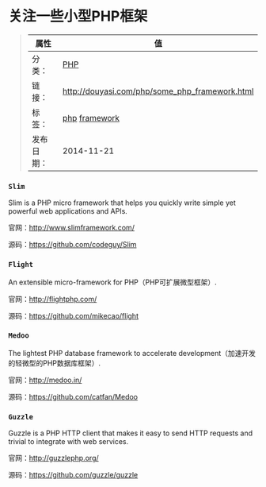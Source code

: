 # 关注一些小型PHP框架

>|  属性  |  值  |
>| ----- | ----- |
>| 分类： | [PHP](http://douyasi.com/category/php/) |
>| 链接： | http://douyasi.com/php/some_php_framework.html |
>| 标签： | [php](http://douyasi.com/tag/php) [framework](http://douyasi.com/tag/framework)  |
>| 发布日期： | 2014-11-21 |

### `Slim`

Slim is a PHP micro framework that helps you quickly write simple yet powerful web applications and APIs.

官网：http://www.slimframework.com/

源码：https://github.com/codeguy/Slim

### `Flight`

An extensible micro-framework for PHP（PHP可扩展微型框架）.

官网：http://flightphp.com/

源码：https://github.com/mikecao/flight

### `Medoo`

The lightest PHP database framework to accelerate development（加速开发的轻微型的PHP数据库框架）.

官网：http://medoo.in/

源码：https://github.com/catfan/Medoo

### `Guzzle`

Guzzle is a PHP HTTP client that makes it easy to send HTTP requests and trivial to integrate with web services.

官网：http://guzzlephp.org/

源码：https://github.com/guzzle/guzzle
